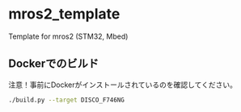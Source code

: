 # mros2_template

Template for mros2 (STM32, Mbed)

## Dockerでのビルド

注意！事前にDockerがインストールされているのを確認してください。

```bash
./build.py --target DISCO_F746NG
```